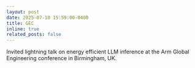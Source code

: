 ```yaml
---
layout: post
date: 2025-07-10 15:59:00-0400
title: GEC
inline: true
related_posts: false
---
```


Invited lightning talk on energy efficient LLM inference at the Arm Global Engineering conference in Birmingham, UK.
